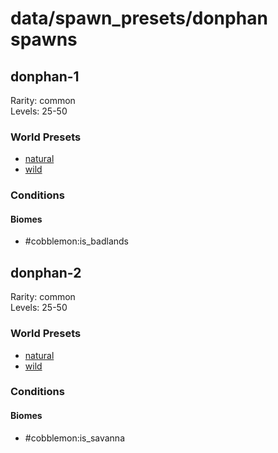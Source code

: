 # data/spawn_presets/donphan spawns  
  
## donphan-1  
Rarity: common  
Levels: 25-50  
  
### World Presets  
* [natural](/data/world_presets/natural.md)  
* [wild](/data/world_presets/wild.md)  
  
### Conditions  
  
#### Biomes  
  * #cobblemon:is_badlands
  
  
## donphan-2  
Rarity: common  
Levels: 25-50  
  
### World Presets  
* [natural](/data/world_presets/natural.md)  
* [wild](/data/world_presets/wild.md)  
  
### Conditions  
  
#### Biomes  
  * #cobblemon:is_savanna
  
